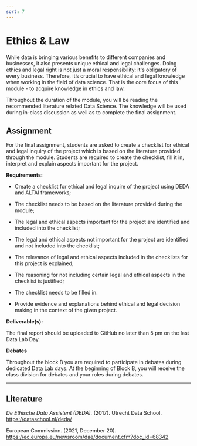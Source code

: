 ```yaml
---
sort: 7
---
```


# __Ethics & Law__

While data is bringing various benefits to different companies and businesses, it also presents unique ethical and legal challenges. Doing ethics and legal right is not just a moral responsibility: it's obligatory of every business. Therefore, it’s crucial to have ethical and legal knowledge when working in the field of data science. That is the core focus of this module - to acquire knowledge in ethics and law.

Throughout the duration of the module, you will be reading the recommended literature related Data Science. The knowledge will be used during in-class discussion as well as to complete the final assignment.

## __Assignment__

For the final assignment, students are asked to create a checklist for ethical and legal inquiry of the project which is based on the literature provided through the module.  Students are required to create the checklist, fill it in, interpret and explain aspects important for the project.  

__Requirements:__

- Create a checklist for ethical and legal inquire of the project using DEDA and ALTAI frameworks;

- The checklist needs to be based on the literature provided during the module;

- The legal and ethical aspects important for the project are identified and included into the checklist;

- The legal and ethical aspects not important for the project are identified and not included into the checklist;

- The relevance of legal and ethical aspects included in the checklists for this project is explained;

- The reasoning for not including certain legal and ethical aspects in the checklist is justified;

- The checklist needs to be filled in. 

- Provide evidence and explanations behind ethical and legal decision making in the context of the given project.  

__Deliverable(s):__

The final report should be uploaded to GitHub no later than 5 pm on the last Data Lab Day.

__Debates__

Throughout the block B you are required to participate in  debates during dedicated Data Lab days. At the beginning  of  Block B, you will receive the class division for debates and your roles during  debates.


***

## __Literature__

*De Ethische Data Assistent (DEDA).* (2017). Utrecht Data School. https://dataschool.nl/deda/

European Commission. (2021, December 20). https://ec.europa.eu/newsroom/dae/document.cfm?doc_id=68342

